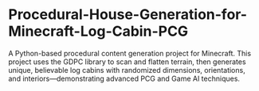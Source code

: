 # Procedural-House-Generation-for-Minecraft-Log-Cabin-PCG
A Python-based procedural content generation project for Minecraft. This project uses the GDPC library to scan and flatten terrain, then generates unique, believable log cabins with randomized dimensions, orientations, and interiors—demonstrating advanced PCG and Game AI techniques.
